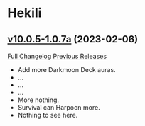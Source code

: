 # Hekili

## [v10.0.5-1.0.7a](https://github.com/Hekili/hekili/tree/v10.0.5-1.0.7a) (2023-02-06)
[Full Changelog](https://github.com/Hekili/hekili/compare/v10.0.5-1.0.7...v10.0.5-1.0.7a) [Previous Releases](https://github.com/Hekili/hekili/releases)

- Add more Darkmoon Deck auras.  
- ...  
- ...  
- ...  
- More nothing.  
- Survival can Harpoon more.  
- Nothing to see here.  

